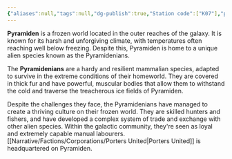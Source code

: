 ```yaml
---
{"aliases":null,"tags":null,"dg-publish":true,"Station code":["K07"],"permalink":"/narrative/locations/worlds/pyramiden/","dgPassFrontmatter":true}
---
```


**Pyramiden** is a frozen world located in the outer reaches of the galaxy. It is known for its harsh and unforgiving climate, with temperatures often reaching well below freezing. Despite this, Pyramiden is home to a unique alien species known as the Pyramidenians.

The **Pyramidenians** are a hardy and resilient mammalian species, adapted to survive in the extreme conditions of their homeworld. They are covered in thick fur and have powerful, muscular bodies that allow them to withstand the cold and traverse the treacherous ice fields of Pyramiden.

Despite the challenges they face, the Pyramidenians have managed to create a thriving culture on their frozen world. They are skilled hunters and fishers, and have developed a complex system of trade and exchange with other alien species. Within the galactic community, they're seen as loyal and extremely capable manual labourers. [[Narrative/Factions/Corporations/Porters United\|Porters United]] is headquartered on Pyramiden.